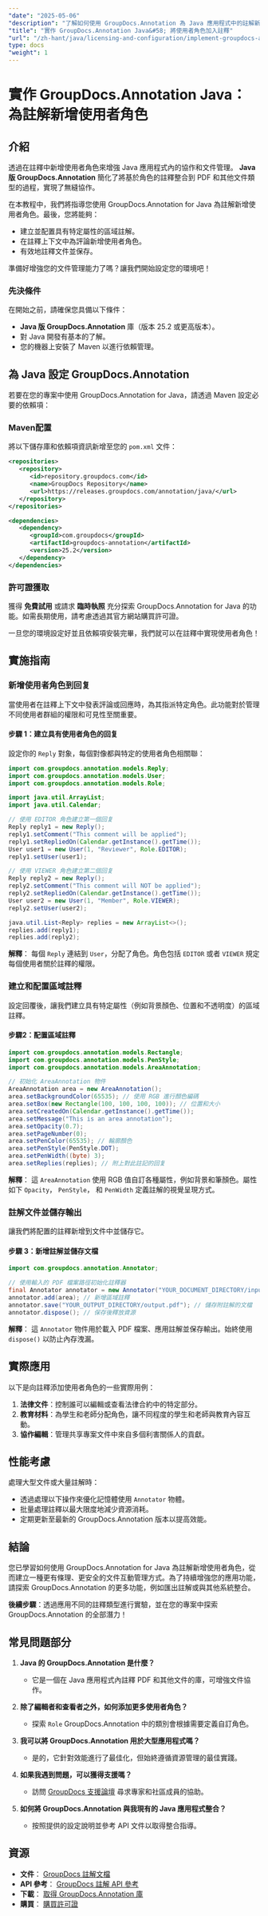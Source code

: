 ```yaml
---
"date": "2025-05-06"
"description": "了解如何使用 GroupDocs.Annotation 為 Java 應用程式中的註解新增使用者角色，以增強文件管理和協作。"
"title": "實作 GroupDocs.Annotation Java&#58; 將使用者角色加入註釋"
"url": "/zh-hant/java/licensing-and-configuration/implement-groupdocs-annotation-java-user-roles/"
type: docs
"weight": 1
---
```


# 實作 GroupDocs.Annotation Java：為註解新增使用者角色

## 介紹

透過在註釋中新增使用者角色來增強 Java 應用程式內的協作和文件管理。 **Java 版 GroupDocs.Annotation** 簡化了將基於角色的註釋整合到 PDF 和其他文件類型的過程，實現了無縫協作。

在本教程中，我們將指導您使用 GroupDocs.Annotation for Java 為註解新增使用者角色。最後，您將能夠：
- 建立並配置具有特定屬性的區域註解。
- 在註釋上下文中為評論新增使用者角色。
- 有效地註釋文件並保存。

準備好增強您的文件管理能力了嗎？讓我們開始設定您的環境吧！

### 先決條件

在開始之前，請確保您具備以下條件：
- **Java 版 GroupDocs.Annotation** 庫（版本 25.2 或更高版本）。
- 對 Java 開發有基本的了解。
- 您的機器上安裝了 Maven 以進行依賴管理。

## 為 Java 設定 GroupDocs.Annotation

若要在您的專案中使用 GroupDocs.Annotation for Java，請透過 Maven 設定必要的依賴項：

### Maven配置

將以下儲存庫和依賴項資訊新增至您的 `pom.xml` 文件：

```xml
<repositories>
   <repository>
      <id>repository.groupdocs.com</id>
      <name>GroupDocs Repository</name>
      <url>https://releases.groupdocs.com/annotation/java/</url>
   </repository>
</repositories>

<dependencies>
   <dependency>
      <groupId>com.groupdocs</groupId>
      <artifactId>groupdocs-annotation</artifactId>
      <version>25.2</version>
   </dependency>
</dependencies>
```

### 許可證獲取

獲得 **免費試用** 或請求 **臨時執照** 充分探索 GroupDocs.Annotation for Java 的功能。如需長期使用，請考慮透過其官方網站購買許可證。

一旦您的環境設定好並且依賴項安裝完畢，我們就可以在註釋中實現使用者角色！

## 實施指南

### 新增使用者角色到回复

當使用者在註釋上下文中發表評論或回應時，為其指派特定角色。此功能對於管理不同使用者群組的權限和可見性至關重要。

#### 步驟 1：建立具有使用者角色的回复

設定你的 `Reply` 對象，每個對像都與特定的使用者角色相關聯：

```java
import com.groupdocs.annotation.models.Reply;
import com.groupdocs.annotation.models.User;
import com.groupdocs.annotation.models.Role;

import java.util.ArrayList;
import java.util.Calendar;

// 使用 EDITOR 角色建立第一個回复
Reply reply1 = new Reply();
reply1.setComment("This comment will be applied");
reply1.setRepliedOn(Calendar.getInstance().getTime());
User user1 = new User(1, "Reviewer", Role.EDITOR);
reply1.setUser(user1);

// 使用 VIEWER 角色建立第二個回复
Reply reply2 = new Reply();
reply2.setComment("This comment will NOT be applied");
reply2.setRepliedOn(Calendar.getInstance().getTime());
User user2 = new User(1, "Member", Role.VIEWER);
reply2.setUser(user2);

java.util.List<Reply> replies = new ArrayList<>();
replies.add(reply1);
replies.add(reply2);
```

**解釋**： 每個 `Reply` 連結到 `User`，分配了角色。角色包括 `EDITOR` 或者 `VIEWER` 規定每個使用者關於註釋的權限。

### 建立和配置區域註釋

設定回覆後，讓我們建立具有特定屬性（例如背景顏色、位置和不透明度）的區域註釋。

#### 步驟2：配置區域註釋

```java
import com.groupdocs.annotation.models.Rectangle;
import com.groupdocs.annotation.models.PenStyle;
import com.groupdocs.annotation.models.AreaAnnotation;

// 初始化 AreaAnnotation 物件
AreaAnnotation area = new AreaAnnotation();
area.setBackgroundColor(65535); // 使用 RGB 進行顏色編碼
area.setBox(new Rectangle(100, 100, 100, 100)); // 位置和大小
area.setCreatedOn(Calendar.getInstance().getTime());
area.setMessage("This is an area annotation");
area.setOpacity(0.7);
area.setPageNumber(0);
area.setPenColor(65535); // 輪廓顏色
area.setPenStyle(PenStyle.DOT);
area.setPenWidth((byte) 3);
area.setReplies(replies); // 附上對此註記的回复
```

**解釋**： 這 `AreaAnnotation` 使用 RGB 值自訂各種屬性，例如背景和筆顏色。屬性如下 `Opacity`， `PenStyle`， 和 `PenWidth` 定義註解的視覺呈現方式。

### 註解文件並儲存輸出

讓我們將配置的註釋新增到文件中並儲存它。

#### 步驟 3：新增註解並儲存文檔

```java
import com.groupdocs.annotation.Annotator;

// 使用輸入的 PDF 檔案路徑初始化註釋器
final Annotator annotator = new Annotator("YOUR_DOCUMENT_DIRECTORY/input.pdf");
annotator.add(area); // 新增區域註釋
annotator.save("YOUR_OUTPUT_DIRECTORY/output.pdf"); // 儲存附註解的文檔
annotator.dispose(); // 保存後釋放資源
```

**解釋**： 這 `Annotator` 物件用於載入 PDF 檔案、應用註解並保存輸出。始終使用 `dispose()` 以防止內存洩漏。

## 實際應用

以下是向註釋添加使用者角色的一些實際用例：
1. **法律文件**：控制誰可以編輯或查看法律合約中的特定部分。
2. **教育材料**：為學生和老師分配角色，讓不同程度的學生和老師與教育內容互動。
3. **協作編輯**：管理共享專案文件中來自多個利害關係人的貢獻。

## 性能考慮

處理大型文件或大量註解時：
- 透過處理以下操作來優化記憶體使用 `Annotator` 物體。
- 批量處理註釋以最大限度地減少資源消耗。
- 定期更新至最新的 GroupDocs.Annotation 版本以提高效能。

## 結論

您已學習如何使用 GroupDocs.Annotation for Java 為註解新增使用者角色，從而建立一種更有條理、更安全的文件互動管理方式。為了持續增強您的應用功能，請探索 GroupDocs.Annotation 的更多功能，例如匯出註解或與其他系統整合。

**後續步驟**：透過應用不同的註釋類型進行實驗，並在您的專案中探索 GroupDocs.Annotation 的全部潛力！

## 常見問題部分

1. **Java 的 GroupDocs.Annotation 是什麼？**
   - 它是一個在 Java 應用程式內註釋 PDF 和其他文件的庫，可增強文件協作。

2. **除了編輯者和查看者之外，如何添加更多使用者角色？**
   - 探索 `Role` GroupDocs.Annotation 中的類別會根據需要定義自訂角色。

3. **我可以將 GroupDocs.Annotation 用於大型應用程式嗎？**
   - 是的，它針對效能進行了最佳化，但始終遵循資源管理的最佳實踐。

4. **如果我遇到問題，可以獲得支援嗎？**
   - 訪問 [GroupDocs 支援論壇](https://forum.groupdocs.com/c/annotation/) 尋求專家和社區成員的協助。

5. **如何將 GroupDocs.Annotation 與我現有的 Java 應用程式整合？**
   - 按照提供的設定說明並參考 API 文件以取得整合指導。

## 資源
- **文件**： [GroupDocs 註解文檔](https://docs.groupdocs.com/annotation/java/)
- **API 參考**： [GroupDocs 註解 API 參考](https://reference.groupdocs.com/annotation/java/)
- **下載**： [取得 GroupDocs.Annotation 庫](https://releases.groupdocs.com/annotation/java/)
- **購買**： [購買許可證](https://purchase.groupdocs.com/license)